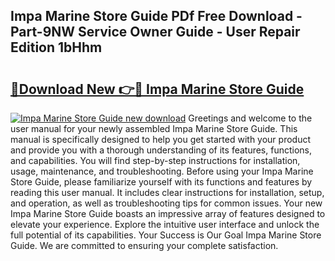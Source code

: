 ## Impa Marine Store Guide PDf Free Download - Part-9NW Service Owner Guide - User Repair Edition 1bHhm

# <h2><a href="http://bc62342.oget.top/?id=Impa+Marine+Store+Guide">🔗Download New 👉🔴 Impa Marine Store Guide</a></h2>

[![Impa Marine Store Guide new download](https://i.imgur.com/5g1atiW.png)](http://bc62342.oget.top/?id=Impa+Marine+Store+Guide)
Greetings and welcome to the user manual for your newly assembled Impa Marine Store Guide. This manual is specifically designed to help you get started with your product and provide you with a thorough understanding of its features, functions, and capabilities. You will find step-by-step instructions for installation, usage, maintenance, and troubleshooting. Before using your Impa Marine Store Guide, please familiarize yourself with its functions and features by reading this user manual. It includes clear instructions for installation, setup, and operation, as well as troubleshooting tips for common issues. Your new Impa Marine Store Guide boasts an impressive array of features designed to elevate your experience. Explore the intuitive user interface and unlock the full potential of its capabilities. Your Success is Our Goal Impa Marine Store Guide. We are committed to ensuring your complete satisfaction.
